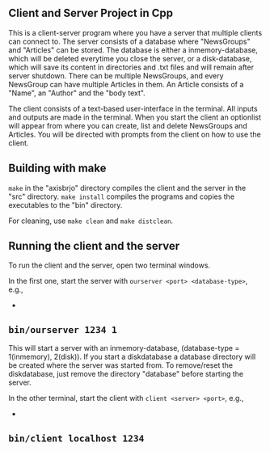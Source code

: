 ## Client and Server Project in Cpp

This is a client-server program where you have a server that multiple clients can connect to.
The server consists of a database where "NewsGroups" and "Articles" can be stored.
The database is either a inmemory-database, which will be deleted everytime you close the server, or a disk-database, which will save its content in directories and .txt files and will remain after server shutdown.
There can be multiple NewsGroups, and every NewsGroup can have multiple Articles in them.
An Article consists of a "Name", an "Author" and the "body text".

The client consists of a text-based user-interface in the terminal. All inputs and outputs are made in the terminal.
When you start the client an optionlist will appear from where you can create, list and delete NewsGroups and Articles. You will be directed with prompts from the client on how to use the client. 


## Building with make

`make` in the "axisbrjo" directory compiles the client and the server in the "src" directory.
`make install` compiles the programs and copies the executables to the "bin" directory.

For cleaning, use `make clean` and `make distclean`.

## Running the client and the server

To run the client and the server, open two terminal windows.

In the first one, start the server with `ourserver <port> <database-type>`, e.g.,

-
`bin/ourserver 1234 1`
-

This will start a server with an inmemory-database, (database-type = 1(inmemory), 2(disk)).
If you start a diskdatabase a database directory will be created where the server was started from.
To remove/reset the diskdatabase, just remove the directory "database" before starting the server.

In the other terminal, start the client with `client <server> <port>`, e.g.,

-
`bin/client localhost 1234`
-
